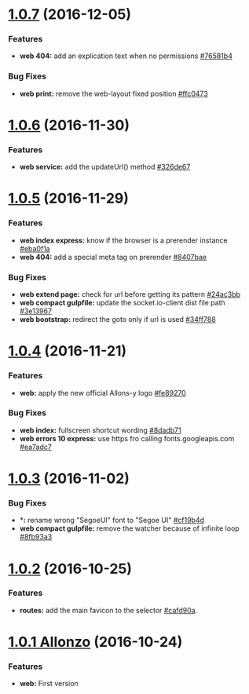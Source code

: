 <a name="1.0.7"></a>
# [1.0.7](https://github.com/CodeCorico/allons-y-web/compare/1.0.6...1.0.7) (2016-12-05)

### Features
* **web 404:** add an explication text when no permissions [#76581b4](https://github.com/CodeCorico/allons-y-web/commit/76581b4)

### Bug Fixes
* **web print:** remove the web-layout fixed position [#ffc0473](https://github.com/CodeCorico/allons-y-web/commit/ffc0473)

<a name="1.0.6"></a>
# [1.0.6](https://github.com/CodeCorico/allons-y-web/compare/1.0.5...1.0.6) (2016-11-30)

### Features
* **web service:** add the updateUrl() method [#326de67](https://github.com/CodeCorico/allons-y-web/commit/326de67)

<a name="1.0.5"></a>
# [1.0.5](https://github.com/CodeCorico/allons-y-web/compare/1.0.4...1.0.5) (2016-11-29)

### Features
* **web index express:** know if the browser is a prerender instance [#eba0f1a](https://github.com/CodeCorico/allons-y-web/commit/eba0f1a)
* **web 404:** add a special meta tag on prerender [#8407bae](https://github.com/CodeCorico/allons-y-web/commit/8407bae)

### Bug Fixes
* **web extend page:** check for url before getting its pattern [#24ac3bb](https://github.com/CodeCorico/allons-y-web/commit/24ac3bb)
* **web compact gulpfile:** update the socket.io-client dist file path [#3e13967](https://github.com/CodeCorico/allons-y-web/commit/3e13967)
* **web bootstrap:** redirect the goto only if url is used [#34ff788](https://github.com/CodeCorico/allons-y-web/commit/34ff788)

<a name="1.0.4"></a>
# [1.0.4](https://github.com/CodeCorico/allons-y-web/compare/1.0.3...1.0.4) (2016-11-21)

### Features
* **web:** apply the new official Allons-y logo [#fe89270](https://github.com/CodeCorico/allons-y-web/commit/fe89270)

### Bug Fixes
* **web index:** fullscreen shortcut wording [#8dadb71](https://github.com/CodeCorico/allons-y-web/commit/8dadb71)
* **web errors 10 express:** use https fro calling fonts.googleapis.com [#ea7adc7](https://github.com/CodeCorico/allons-y-web/commit/ea7adc7)

<a name="1.0.3"></a>
# [1.0.3](https://github.com/CodeCorico/allons-y-web/compare/1.0.2...1.0.3) (2016-11-02)

### Bug Fixes
* ***:** rename wrong "SegoeUI" font to "Segoe UI" [#cf19b4d](https://github.com/CodeCorico/allons-y-web/commit/cf19b4d)
* **web compact gulpfile:** remove the watcher because of infinite loop [#8fb93a3](https://github.com/CodeCorico/allons-y-web/commit/8fb93a3)

<a name="1.0.2"></a>
# [1.0.2](https://github.com/CodeCorico/allons-y-web/compare/1.0.1...1.0.2) (2016-10-25)

### Features
* **routes:** add the main favicon <link> to the selector [#cafd90a](https://github.com/CodeCorico/allons-y-routes/commit/cafd90a).

<a name="1.0.1"></a>
# [1.0.1 Allonzo](https://github.com/CodeCorico/allons-y-web/releases/tag/1.0.1) (2016-10-24)

### Features

* **web:** First version
